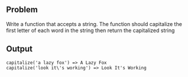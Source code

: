## Problem
Write a function that accepts a string. The function should capitalize the first letter of each word in the string then return the capitalized string

## Output
```
capitalize('a lazy fox') => A Lazy Fox
capitalize('look it\'s working') => Look It's Working
```